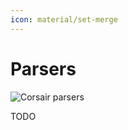 ```yaml
---
icon: material/set-merge
---
```


# Parsers

<img src="../../assets/images/flow-parsers.drawio.svg" alt="Corsair parsers" class="invert-on-slate">


TODO
